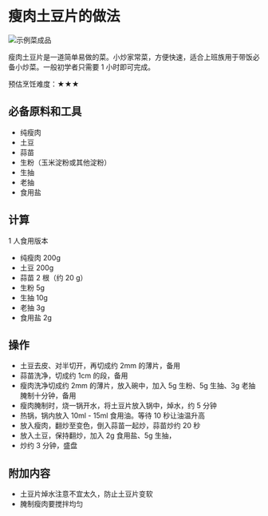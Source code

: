 # 瘦肉土豆片的做法

![示例菜成品](./瘦肉土豆片.jpg)

瘦肉土豆片是一道简单易做的菜。小炒家常菜，方便快速，适合上班族用于带饭必备小炒菜。一般初学者只需要 1 小时即可完成。

预估烹饪难度：★★★

## 必备原料和工具

- 纯瘦肉
- 土豆
- 蒜苗
- 生粉（玉米淀粉或其他淀粉）
- 生抽
- 老抽
- 食用盐

## 计算

1 人食用版本

- 纯瘦肉 200g
- 土豆 200g
- 蒜苗 2 根（约 20 g）
- 生粉 5g
- 生抽 10g
- 老抽 3g
- 食用盐 2g

## 操作

- 土豆去皮、对半切开，再切成约 2mm 的薄片，备用
- 蒜苗洗净，切成约 1cm 的段，备用
- 瘦肉洗净切成约 2mm 的薄片，放入碗中，加入 5g 生粉、5g 生抽、3g 老抽腌制十分钟，备用
- 瘦肉腌制时，烧一锅开水，将土豆片放入锅中，焯水，约 5 分钟
- 热锅，锅内放入 10ml - 15ml 食用油。等待 10 秒让油温升高
- 放入瘦肉，翻炒至变色，倒入蒜苗一起炒，蒜苗炒约 20 秒
- 放入土豆，保持翻炒，加入 2g 食用盐、5g 生抽，
- 炒约 3 分钟，盛盘

## 附加内容

- 土豆片焯水注意不宜太久，防止土豆片变软
- 腌制瘦肉要搅拌均匀